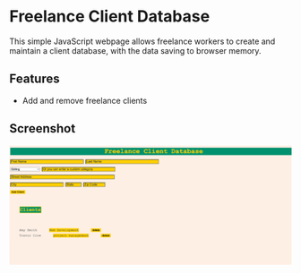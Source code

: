# Freelance Client Database
This simple JavaScript webpage allows freelance workers to create and maintain a client database, with the data saving to browser memory.
## Features
* Add and remove freelance clients
## Screenshot
![img.png](img.png)